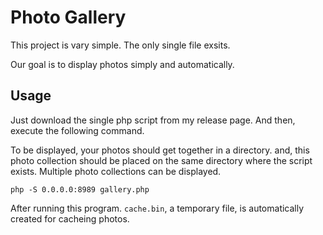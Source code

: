 # Photo Gallery

This project is vary simple. The only single file exsits.

Our goal is to display photos simply and automatically.

## Usage

Just download the single php script from my release page. And then, execute the following command.

To be displayed, your photos should get together in a directory.
and, this photo collection should be placed on the same directory where the script exists.
Multiple photo collections can be displayed.

```
php -S 0.0.0.0:8989 gallery.php
```
After running this program. `cache.bin`, a temporary file, is automatically created for cacheing photos.
